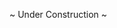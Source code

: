 ~ Under Construction ~ 

<!-- # primate 

`primate`, short for **Pr**obabalistic **I**mplicit **Ma**trix **T**race **E**stimator, is Python package for randomized matrix trace estimation. The package contains a variety of functions largely geared towards implicit trace estimation of [matrix functions](https://en.wikipedia.org/wiki/Analytic_function_of_a_matrix#Classes_of_matrix_functions) vis-a-vi the _stochastic Lanczos method_[^1]. In particular, `primate` offers:

- Trace estimation for _arbitrary_ matrix functions, supplied as `Callables` (via Python) or `std::invocable`'s (via C++) (see details)
- Support for _arbitrary_ `LinearOperator`'s, e.g. those in SciPy or Pylops 
- Diagonalization and orthogonalization routines, such as the _Lanczos_ and _Gram Schmidt_ methods
- Various distribution/engine choices for random vector generation (the stochastic part!)

Moreover, `primate`'s core C++ API is exported as a [header-only library](https://en.wikipedia.org/wiki/Header-only) and uses a generic template interface via [C++20 Concepts](https://en.cppreference.com/w/cpp/language/constraints)---thus, one can easily import and extend the various linear algebra routines in other Python/C++ projects by just adding the right `#include`'s and supplying types [fitting the constraints](https://github.com/peekxc/primate/blob/d09459c017fcba68a11eaeb56296ef0c97d6c053/include/_linear_operator/linear_operator.h#L21-L49). This makes it incredibly easy to e.g. add a non-standard matrix function or compile the trace estimator with custom linear operator (todo: document this).

Most of `primate`'s core computational code was directly ported from the (excellent) [`imate` package](https://github.com/ameli/imate). In comparison to `imate`, `primate` was developed with slightly different goals in mind, most of which have to do with integrability and the choice of FFI / build system. 

Some notable differences between the two packages:  

- `imate` supports multiple trace estimation approaches, e.g. decompositional methods. `primate` only supports the SLQ method.  
- `imate` supports both CPU parallelism and GPU parallelism. `primate` only supports CPU parallelism.
- `imate` uses setuptools to build Cython bindings, whereas `primate` uses [meson-python](https://meson-python.readthedocs.io/en/latest/) to build [pybind11](https://pybind11.readthedocs.io/en/stable/index.html) bindings
- `imate` internal libraries are dynamically linked, wheres `primate`'s C++ is header-only ([what's the difference?](https://stackoverflow.com/questions/12671383/benefits-of-header-only-libraries))
- `imate` works with any standard C++ compiler, whereas `primate` requires (some) compiler support for C++20.

In general, if your needs are satisfied by `imate`, you should prefer it! However, if you need support for one of the things mentioned above, perhaps try `primate`!

[1]: Ubaru, S., Chen, J., & Saad, Y. (2017). Fast estimation of tr(f(A)) via stochastic Lanczos quadrature. SIAM Journal on Matrix Analysis and Applications, 38(4), 1075-1099.
 -->


